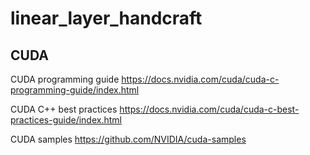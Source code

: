# linear_layer_handcraft

## CUDA
CUDA programming guide https://docs.nvidia.com/cuda/cuda-c-programming-guide/index.html

CUDA C++ best practices https://docs.nvidia.com/cuda/cuda-c-best-practices-guide/index.html

CUDA samples https://github.com/NVIDIA/cuda-samples